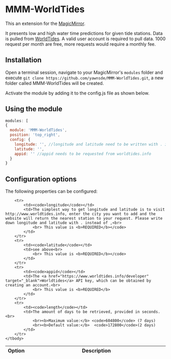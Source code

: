 # MMM-WorldTides

This an extension for the [MagicMirror](https://github.com/MichMich/MagicMirror).

It presents low and high water time predictions for given tide stations. Data is pulled from [WorldTides](https://www.worldtides.info/). A valid user account is required to pull data. 1000 request per month are free, more requests would require a monthly fee.

## Installation
Open a terminal session, navigate to your MagicMirror's `modules` folder and execute `git clone https://github.com/yawnsde/MMM-WorldTides.git`, a new folder called MMM-WorldTides will be created.

Activate the module by adding it to the config.js file as shown below.

## Using the module
````javascript
modules: [
{
  module: 'MMM-WorldTides',
  position: 'top_right',
  config: {
    longitude: '', //longitude and latitude need to be written with . instead of ,
    latitude: '',
    appid: '' //appid needs to be requested from worldtides.info
  }
}
````

## Configuration options

The following properties can be configured:

<table width="100%">
	<!-- why, markdown... -->
	<thead>
		<tr>
			<th>Option</th>
			<th width="100%">Description</th>
		</tr>
	<thead>
	<tbody>
	
		<tr>
			<td><code>longitude</code></td>
			<td>The simplest way to get longitude and latitude is to visit http://www.worldtides.info, enter the city you want to add and the website will return the nearest station to your request. Please write down longitude and latitude with . instead of ,<br>
				<br> This value is <b>REQUIRED</b></code>
			</td>
		</tr>
		<tr>
			<td><code>latitude</code></td>
			<td>see above<br>
				<br> This value is <b>REQUIRED</b></code>
			</td>
		</tr>
		<tr>
			<td><code>appid</code></td>
			<td>The <a href="https://www.worldtides.info/developer" target="_blank">Worldtides</a> API key, which can be obtained by creating an account.<br>
				<br> This value is <b>REQUIRED</b>
			</td>
		</tr>
		<tr>
			<td><code>length</code></td>
			<td>The amount of days to be retrieved, provided in seconds.<br>
				<br><b>Maximum value:</b> <code>604800</code> (7 days)
				<br><b>Default value:</b>  <code>172800</code>(2 days)
			</td>
		</tr>
	</tbody>
</table>
